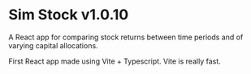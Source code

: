 # Sim Stock v1.0.10

A React app for comparing stock returns between time periods and of varying capital allocations.

First React app made using Vite + Typescript. Vite is really fast.
